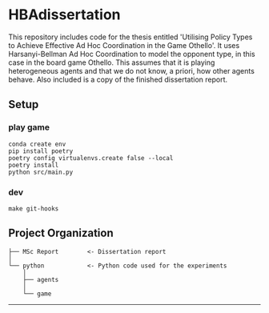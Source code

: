 # HBAdissertation

This repository includes code for the thesis entitled 'Utilising Policy Types to Achieve 
Effective Ad Hoc Coordination in the Game Othello'. It uses Harsanyi-Bellman Ad Hoc
Coordination to model the opponent type, in this case in the board game Othello. This 
assumes that it is playing heterogeneous agents and that we do not know, a priori, how
other agents behave. Also included is a copy of the finished dissertation report.

## Setup

### play game

```
conda create env
pip install poetry
poetry config virtualenvs.create false --local
poetry install
python src/main.py
```

### dev

```
make git-hooks
```

Project Organization 
------------

    ├── MSc Report        <- Dissertation report
    │
    └── python            <- Python code used for the experiments
        │
        ├── agents
        │  
        └── game            
--------
